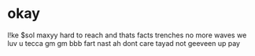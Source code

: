 # okay
l!ke
$sol maxyy
hard to reach
and thats facts
trenches
no more waves
we luv u tecca
gm gm
bbb
fart
nast
ah dont care
tayad
not geeveen up
pay 

